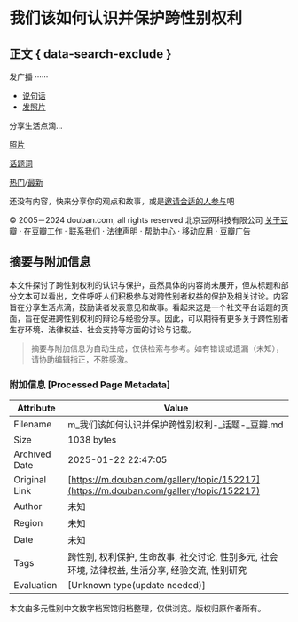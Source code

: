 # 我们该如何认识并保护跨性别权利

## 正文 { data-search-exclude }


发广播 ······

-   [说句话](javascript:void(0);)
-   [发照片](javascript:void(0);)

分享生活点滴...

[照片](javascript:void(0); "上传照片")

[话题词](javascript:void(0);)

[热门](https://www.douban.com/gallery/topic/152217/?sort=hot)_/_[最新](https://www.douban.com/gallery/topic/152217/?sort=new)

还没有内容，快来分享你的观点和故事，或是[邀请合适的人参与](https://www.douban.com/accounts/login?source=gallery)吧

© 2005－2024 douban.com, all rights reserved 北京豆网科技有限公司 [关于豆瓣](https://www.douban.com/about) · [在豆瓣工作](https://www.douban.com/jobs) · [联系我们](https://www.douban.com/about?topic=contactus) · [法律声明](https://www.douban.com/about/legal) · [帮助中心](https://help.douban.com/?app=main) · [移动应用](https://www.douban.com/doubanapp/) · [豆瓣广告](https://www.douban.com/partner/)
<!-- tcd_original_link https://m.douban.com/gallery/topic/152217 -->


## 摘要与附加信息

<!-- tcd_abstract -->
本文件探讨了跨性别权利的认识与保护，虽然具体的内容尚未展开，但从标题和部分文本可以看出，文件呼吁人们积极参与对跨性别者权益的保护及相关讨论。内容旨在分享生活点滴，鼓励读者发表意见和故事。看起来这是一个社交平台话题的页面，旨在促进跨性别权利的辩论与经验分享。因此，可以期待有更多关于跨性别者生存环境、法律权益、社会支持等方面的讨论与记载。
<!-- tcd_abstract_end -->

> 摘要与附加信息为自动生成，仅供检索与参考。如有错误或遗漏（未知），请协助编辑指正，不胜感激。

### 附加信息 [Processed Page Metadata]

| Attribute       | Value                                  |
|-----------------|----------------------------------------|
| Filename        | m_我们该如何认识并保护跨性别权利-_话题-_豆瓣.md                             |
| Size            | 1038 bytes                           |
| Archived Date   | 2025-01-22 22:47:05                             |
| Original Link   | [https://m.douban.com/gallery/topic/152217](https://m.douban.com/gallery/topic/152217)                       |
| Author          | 未知                               |
| Region          | 未知                               |
| Date            | 未知                                 |
| Tags            | 跨性别, 权利保护, 生命故事, 社交讨论, 性别多元, 社会环境, 法律权益, 生活分享, 经验交流, 性别研究                                 |
| Evaluation            | [Unknown type(update needed)]                                 |
<!-- tcd_table_end -->

本文由多元性别中文数字档案馆归档整理，仅供浏览。版权归原作者所有。

